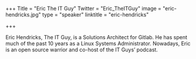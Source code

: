 +++
Title = "Eric The IT Guy"
Twitter = "Eric_TheITGuy"
image = "eric-hendricks.jpg"
type = "speaker"
linktitle = "eric-hendricks"

+++

Eric Hendricks, The IT Guy, is a Solutions Architect for Gitlab. He has spent much of the past 10 years as a Linux Systems Administrator. Nowadays, Eric is an open source warrior and co-host of the IT Guys’ podcast.
